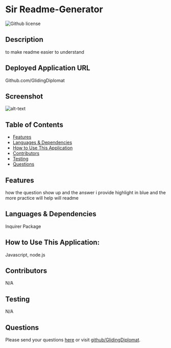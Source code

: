# Sir Readme-Generator

![Github license](https://img.shields.io/badge/license--blue.svg)

## Description

to make readme easier to understand

## Deployed Application URL

Github.com/GlidingDiplomat

## Screenshot

![alt-text](undefined)

## Table of Contents

- [Features](#features)
- [Languages & Dependencies](#languagesanddependencies)
- [How to Use This Application](#HowtoUseThisApplication)
- [Contributors](#contributors)
- [Testing](#testing)
- [Questions](#questions)

## Features

how the question show up and the answer i provide highlight in blue and the more practice will help will readme

## Languages & Dependencies

Inquirer Package

## How to Use This Application:

Javascript, node.js

## Contributors

N/A

## Testing

N/A

## Questions

Please send your questions [here](mailto:pizzaman@yahoo.com?subject=[GitHub]%20Dev%20Connect) or visit [github/GlidingDiplomat](https://github.com/GlidingDiplomat).
